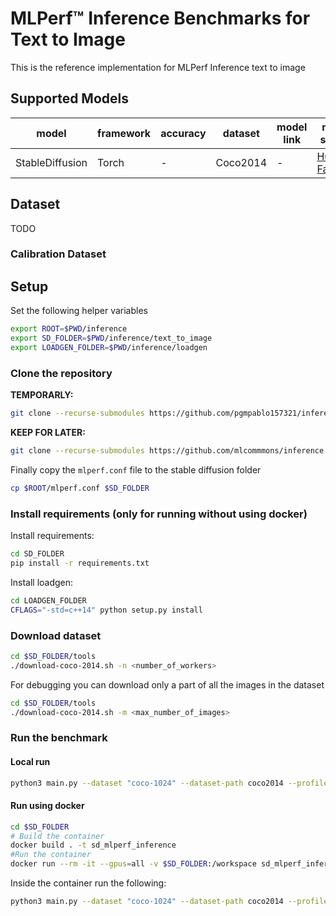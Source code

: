 # MLPerf™ Inference Benchmarks for Text to Image

This is the reference implementation for MLPerf Inference text to image

## Supported Models

| model | framework | accuracy | dataset | model link | model source | precision | notes |
| ---- | ---- | ---- | ---- | ---- | ---- | ---- | ---- |
| StableDiffusion | Torch | - | Coco2014 | - | [Hugging Face](https://huggingface.co/stabilityai/stable-diffusion-xl-base-1.0) | fp16 | NCHW||

## Dataset
TODO

### Calibration Dataset


## Setup
Set the following helper variables
```bash
export ROOT=$PWD/inference
export SD_FOLDER=$PWD/inference/text_to_image
export LOADGEN_FOLDER=$PWD/inference/loadgen
```
### Clone the repository
**TEMPORARLY:**
```bash
git clone --recurse-submodules https://github.com/pgmpablo157321/inference.git --branch stable_diffusion_reference --depth 1
```
**KEEP FOR LATER:**
```bash
git clone --recurse-submodules https://github.com/mlcommmons/inference.git --depth 1
```
Finally copy the `mlperf.conf` file to the stable diffusion folder
```bash
cp $ROOT/mlperf.conf $SD_FOLDER
```

### Install requirements (only for running without using docker)
Install requirements:
```bash
cd SD_FOLDER
pip install -r requirements.txt
```
Install loadgen:
```bash
cd LOADGEN_FOLDER
CFLAGS="-std=c++14" python setup.py install
```

### Download dataset
```bash
cd $SD_FOLDER/tools
./download-coco-2014.sh -n <number_of_workers>
```
For debugging you can download only a part of all the images in the dataset
```bash
cd $SD_FOLDER/tools
./download-coco-2014.sh -m <max_number_of_images>
```

### Run the benchmark
#### Local run
```bash
python3 main.py --dataset "coco-1024" --dataset-path coco2014 --profile stable-diffusion-xl-pytorch [--model-path <TODO: provide model weights>] [--dtype <fp32, fp16 or bf16>] [--device <cuda or cpu>] [--time 600] [--scenario SingleStream]
```
#### Run using docker
```bash
cd $SD_FOLDER
# Build the container
docker build . -t sd_mlperf_inference
#Run the container
docker run --rm -it --gpus=all -v $SD_FOLDER:/workspace sd_mlperf_inference bash
```
Inside the container run the following:
```bash
python3 main.py --dataset "coco-1024" --dataset-path coco2014 --profile stable-diffusion-xl-pytorch [--model-path <TODO: provide model weights>] [--dtype <fp32, fp16 or bf16>] [--device <cuda or cpu>] [--time 600] [--scenario SingleStream]
```


